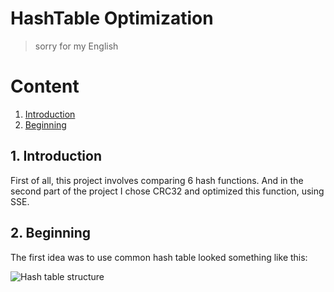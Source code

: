# HashTable Optimization
> sorry for my English

# Content
1. [Introduction](#intro)
2. [Beginning](#begin)

<a name="intro"></a>
## 1. Introduction

First of all, this project involves comparing 6 hash functions. And in the second part of the project I chose CRC32 and optimized this function, using SSE.

<a name="begin"></a>
## 2. Beginning

The first idea was to use common hash table looked something like this:

![Hash table structure](https://github.com/d0p1er/phystech/tree/master/C/Hash/Images/struct1.png)

